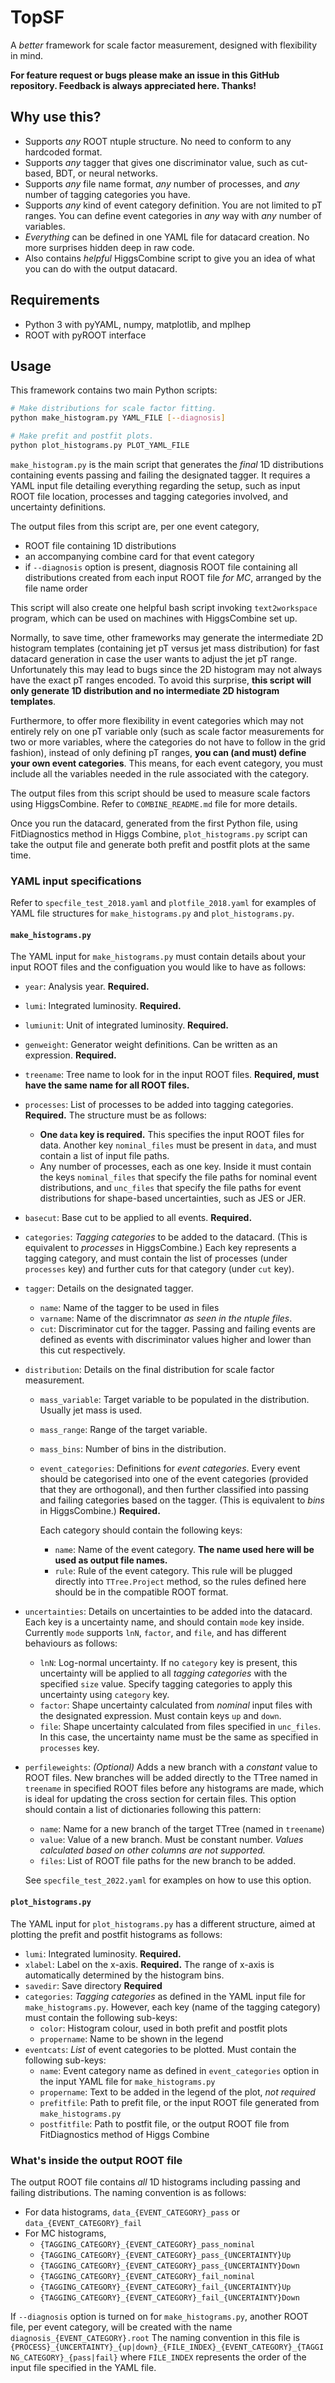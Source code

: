 # TopSF
A _better_ framework for scale factor measurement, designed with flexibility in mind.

**For feature request or bugs please make an issue in this GitHub repository. Feedback is always appreciated here. Thanks!**

## Why use this?
- Supports _any_ ROOT ntuple structure. No need to conform to any hardcoded format.
- Supports _any_ tagger that gives one discriminator value, such as cut-based, BDT, or neural networks.
- Supports _any_ file name format, _any_ number of processes, and _any_ number of tagging categories you have.
- Supports _any_ kind of event category definition. You are not limited to pT ranges. You can define event categories in _any_ way with _any_ number of variables.
- _Everything_ can be defined in one YAML file for datacard creation. No more surprises hidden deep in raw code.
- Also contains _helpful_ HiggsCombine script to give you an idea of what you can do with the output datacard.

## Requirements
- Python 3 with pyYAML, numpy, matplotlib, and mplhep
- ROOT with pyROOT interface

## Usage
This framework contains two main Python scripts:
```bash
# Make distributions for scale factor fitting.
python make_histogram.py YAML_FILE [--diagnosis]

# Make prefit and postfit plots.
python plot_histograms.py PLOT_YAML_FILE
```
`make_histogram.py` is the main script that generates the _final_ 1D distributions containing events passing and failing the designated tagger. It requires a YAML input file detailing everything regarding the setup, such as input ROOT file location, processes and tagging categories involved, and uncertainty definitions. 

The output files from this script are, per one event category,
- ROOT file containing 1D distributions
- an accompanying combine card for that event category
- if `--diagnosis` option is present, diagnosis ROOT file containing all distributions created from each input ROOT file _for MC_, arranged by the file name order

This script will also create one helpful bash script invoking `text2workspace` program, which can be used on machines with HiggsCombine set up.

Normally, to save time, other frameworks may generate the intermediate 2D histogram templates (containing jet pT versus jet mass distribution) for fast datacard generation in case the user wants to adjust the jet pT range. Unfortunately this may lead to bugs since the 2D histogram may not always have the exact pT ranges encoded. To avoid this surprise, **this script will only generate 1D distribution and no intermediate 2D histogram templates**. 

Furthermore, to offer more flexibility in event categories which may not entirely rely on one pT variable only (such as scale factor measurements for two or more variables, where the categories do not have to follow in the grid fashion), instead of only defining pT ranges, **you can (and must) define your own event categories**. This means, for each event category, you must include all the variables needed in the rule associated with the category.

The output files from this script should be used to measure scale factors using HiggsCombine. Refer to `COMBINE_README.md` file for more details.

Once you run the datacard, generated from the first Python file, using FitDiagnostics method in Higgs Combine, `plot_histograms.py` script can take the output file and generate both prefit and postfit plots at the same time.

### YAML input specifications
Refer to `specfile_test_2018.yaml` and `plotfile_2018.yaml` for examples of YAML file structures for `make_histograms.py` and `plot_histograms.py`.

#### `make_histograms.py`
The YAML input for `make_histograms.py` must contain details about your input ROOT files and the configuation you would like to have as follows:
- `year`: Analysis year. **Required.**
- `lumi`: Integrated luminosity. **Required.**
- `lumiunit`: Unit of integrated luminosity. **Required.**
- `genweight`: Generator weight definitions. Can be written as an expression. **Required.**
- `treename`: Tree name to look for in the input ROOT files. **Required, must have the same name for all ROOT files.**
- `processes`: List of processes to be added into tagging categories. **Required.** The structure must be as follows:
    - **One `data` key is required.** This specifies the input ROOT files for data. Another key `nominal_files` must be present in `data`, and must contain a list of input file paths.
    - Any number of processes, each as one key. Inside it must contain the keys `nominal_files` that specify the file paths for nominal event distributions, and `unc_files` that specify the file paths for event distributions for shape-based uncertainties, such as JES or JER.
- `basecut`: Base cut to be applied to all events. **Required.**
- `categories`: _Tagging categories_ to be added to the datacard. (This is equivalent to _processes_ in HiggsCombine.) Each key represents a tagging category, and must contain the list of processes (under `processes` key) and further cuts for that category (under `cut` key).
- `tagger`: Details on the designated tagger.
    - `name`: Name of the tagger to be used in files
    - `varname`: Name of the discrimnator _as seen in the ntuple files_.
    - `cut`: Discriminator cut for the tagger. Passing and failing events are defined as events with discriminator values higher and lower than this cut respectively.
- `distribution`: Details on the final distribution for scale factor measurement.
    - `mass_variable`: Target variable to be populated in the distribution. Usually jet mass is used.
    - `mass_range`: Range of the target variable.
    - `mass_bins`: Number of bins in the distribution.
    - `event_categories`: Definitions for _event categories_. Every event should be categorised into one of the event categories (provided that they are orthogonal), and then further classified into passing and failing categories based on the tagger. (This is equivalent to _bins_ in HiggsCombine.) **Required.** 
    
      Each category should contain the following keys:
        - `name`: Name of the event category. **The name used here will be used as output file names.**
        - `rule`: Rule of the event category. This rule will be plugged directly into `TTree.Project` method, so the rules defined here should be in the compatible ROOT format.
- `uncertainties`: Details on uncertainties to be added into the datacard. Each key is a uncertainty name, and should contain `mode` key inside. Currently `mode` supports `lnN`, `factor`, and `file`, and has different behaviours as follows:
    - `lnN`: Log-normal uncertainty. If no `category` key is present, this uncertainty will be applied to all _tagging categories_ with the specified `size` value. Specify tagging categories to apply this uncertainty using `category` key.
    - `factor`: Shape uncertainty calculated from _nominal_ input files with the designated expression. Must contain keys `up` and `down`.
    - `file`: Shape uncertainty calculated from files specified in `unc_files`. In this case, the uncertainty name must be the same as specified in `processes` key.
- `perfileweights`: _(Optional)_ Adds a new branch with a _constant_ value to ROOT files. New branches will be added directly to the TTree named in `treename` in specified ROOT files before any histograms are made, which is ideal for updating the cross section for certain files. This option should contain a list of dictionaries following this pattern:
    - `name`: Name for a new branch of the target TTree (named in `treename`)
    - `value`: Value of a new branch. Must be constant number. _Values calculated based on other columns are not supported._
    - `files`: List of ROOT file paths for the new branch to be added.

  See `specfile_test_2022.yaml` for examples on how to use this option.

#### `plot_histograms.py`
The YAML input for `plot_histograms.py` has a different structure, aimed at plotting the prefit and postfit histograms as follows:
- `lumi`: Integrated luminosity. **Required.**
- `xlabel`: Label on the x-axis. **Required.** The range of x-axis is automatically determined by the histogram bins.
- `savedir`: Save directory **Required**
- `categories`: _Tagging categories_ as defined in the YAML input file for `make_histograms.py`. However, each key (name of the tagging category) must contain the following sub-keys:
    - `color`: Histogram colour, used in both prefit and postfit plots
    - `propername`: Name to be shown in the legend
- `eventcats`: _List_ of event categories to be plotted. Must contain the following sub-keys:
    - `name`: Event category name as defined in `event_categories` option in the input YAML file for `make_histograms.py`
    - `propername`: Text to be added in the legend of the plot, _not required_
    - `prefitfile`: Path to prefit file, or the input ROOT file generated from `make_histograms.py`
    - `postfitfile`: Path to postfit file, or the output ROOT file from FitDiagnostics method of Higgs Combine

### What's inside the output ROOT file
The output ROOT file contains _all_ 1D histograms including passing and failing distributions. The naming convention is as follows:
- For data histograms, `data_{EVENT_CATEGORY}_pass` or `data_{EVENT_CATEGORY}_fail`
- For MC histograms, 
    - `{TAGGING_CATEGORY}_{EVENT_CATEGORY}_pass_nominal`
    - `{TAGGING_CATEGORY}_{EVENT_CATEGORY}_pass_{UNCERTAINTY}Up`
    - `{TAGGING_CATEGORY}_{EVENT_CATEGORY}_pass_{UNCERTAINTY}Down`
    - `{TAGGING_CATEGORY}_{EVENT_CATEGORY}_fail_nominal`
    - `{TAGGING_CATEGORY}_{EVENT_CATEGORY}_fail_{UNCERTAINTY}Up`
    - `{TAGGING_CATEGORY}_{EVENT_CATEGORY}_fail_{UNCERTAINTY}Down`

If `--diagnosis` option is turned on for `make_histograms.py`, another ROOT file, per event category, will be created with the name `diagnosis_{EVENT_CATEGORY}.root` The naming convention in this file is 
`{PROCESS}_{UNCERTAINTY}_{up|down}_{FILE_INDEX}_{EVENT_CATEGORY}_{TAGGING_CATEGORY}_{pass|fail}`
where `FILE_INDEX` represents the order of the input file specified in the YAML file.